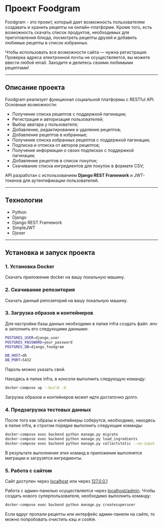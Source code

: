 # Проект Foodgram

Foodgram - это проект, который дает возможность пользователям создавать и хранить рецепты на онлайн-платформе. Кроме того,
есть возможность скачать список продуктов, необходимых для приготовления блюда, посмотреть рецепты друзей и добавить любимые
рецепты в список избранных.

Чтобы использовать все возможности сайта — нужна регистрация. Проверка адреса электронной почты не осуществляется, вы можете ввести любой email.
Заходите и делитесь своими любимыми рецептами!

---

## **Описание проекта**
Foodgram реализует функционал социальной платформы с RESTful API. Основные возможности:
- Получение списка рецептов с поддержкой пагинации;
- Регистрация и авторизация пользователей; 
- Выбор аватара у пользователя;
- Добавление, редактирование и удаление рецептов;
- Добавление рецептов в избранные;
- Получение списка избранных рецептов с поддержкой пагинации;
- Подписка и отписка от авторов рецептов;
- Получение информации о своих подписках с поддержкой пагинации;
- Добавление рецептов в список покупок;
- Скачивание списка ингредиентов для покупок в формате CSV;

API разработан с использованием **Django REST Framework** и JWT-токенов для аутентификации пользователей.

---

## **Технологии**
- Python
- Django
- Django REST Framework
- SimpleJWT
- Djoser

---

## **Установка и запуск проекта**

### **1. Установка Docker**
Скачать приложение docker на вашу локальную машину.

### **2. Скачивание репозитория**
Скачать данный репозиторий на вашу локальную машину.

### **3. Загрузка образов и контейнеров**
Для настройки базы данных необходимо в папке infra создать файл .env и заполнить его следующими данными:

```bash
POSTGRES_USER=django_user
POSTGRES_PASSWORD=your_password
POSTGRES_DB=django_foodgram

DB_HOST=db
DB_PORT=5432
```

Пароль можно указать свой.


Находясь в папке infra, в консоли выполнить следующую команду:

```bash
docker-compose up --build -d
```

Загрузка образов и контейнеров может идти достаточно долго.

### **4. Предзагрузка тестовых данных**
После того как образы и контейнеры соберутся, необходимо, находясь в папке infra, в строгом порядке выполнить следующие команды:

```bash
docker-compose exec backend python manage.py migrate
docker-compose exec backend python manage.py load_ingredients
docker-compose exec backend python manage.py collectstatic --no-input
```

В результате выполнения этих команд в приложении выполнятся миграции и загрузятся ингредиенты.

### **5. Работа с сайтом**
Сайт доступен через [localhost](http://localhost) или через [127.0.0.1](http://127.0.0.1)

Работа с админ-панелью осуществляется через [localhost/admin](http://localhost/admin).
Чтобы создать нового суперпользователя, необходимо выполнить команду:

```bash
docker-compose exec backend python manage.py createsuperuser
```

Если вдруг пропали рецепты или интерфейс админ-панели на сайте, то можно попробовать очистить кэш и cookie.
